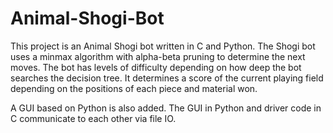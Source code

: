 # Animal-Shogi-Bot

This project is an Animal Shogi bot written in C and Python. The Shogi bot uses a minmax algorithm with alpha-beta pruning to determine the next moves. The bot has levels of difficulty depending on how deep the bot searches the decision tree. It determines a score of the current playing field depending on the positions of each piece and material won.

A GUI based on Python is also added. The GUI in Python and driver code in C communicate to each other via file IO.
